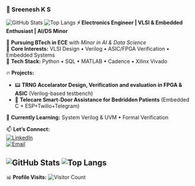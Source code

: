 ### 🚀 Sreenesh K S  
![GitHub Stats](https://github-readme-stats.vercel.app/api?username=SreeneshKS&show_icons=true&theme=radical)
![Top Langs](https://github-readme-stats.vercel.app/api/top-langs/?username=SreeneshKS&layout=compact&theme=radical)
**⚡ Electronics Engineer | VLSI & Embedded Enthusiast | AI/DS Minor**  

📌 **Pursuing BTech in ECE** with *Minor in AI & Data Science*  
🔬 **Core Interests:** VLSI Design • Verilog • ASIC/FPGA Verification • Embedded Systems  
🐍 **Tech Stack:** Python • SQL • MATLAB • Cadence • Xilinx Vivado  

🔥 **Projects:**  
- 📟 **TRNG Accelarator Design, Verification and evaluation in FPGA & ASIC** (Verilog-based testbench)   
- 🤖 **Telecare Smart-Door Assistance for Bedridden Patients** (Embedded C + ESP+Twilio+Telegram)  
 

🌱 **Currently Learning:** System Verilog & UVM • Formal Verification 

📫 **Let’s Connect:**  
[![LinkedIn](https://img.shields.io/badge/LinkedIn-0A66C2?style=for-the-badge&logo=linkedin)](https://www.linkedin.com/in/sreenesh-ks/)  
[![Email](https://img.shields.io/badge/Gmail-D14836?style=for-the-badge&logo=gmail&logoColor=white)](mailto:sreenesh.k.s012@gmail.com)  

![GitHub Stats](https://github-readme-stats.vercel.app/api?username=SreeneshKS&show_icons=true&theme=radical)
![Top Langs](https://github-readme-stats.vercel.app/api/top-langs/?username=SreeneshKS&layout=compact&theme=radical)
---
📊 **Profile Visits:** ![Visitor Count](https://komarev.com/ghpvc/?username=SreeneshKS&color=blue)  
